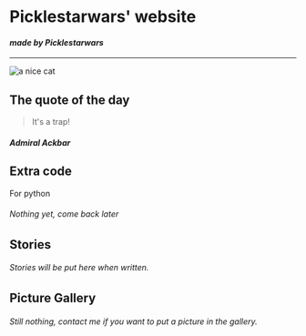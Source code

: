 # Picklestarwars' website
#### _made by Picklestarwars_
___________________________________________________
![a nice cat](https://media.istockphoto.com/id/1188933024/photo/studio-shot-of-an-adorable-tabby-cat.jpg?s=612x612&w=0&k=20&c=I57wNa75x7TO7WKHKhUX3Usd84t44jQ4hJ-Mn9e2JVM=)
## The quote of the day
 > It's a trap!
##### Admiral Ackbar
## Extra code
For python 
###### Nothing yet, come back later
## Stories
###### Stories will be put here when written.
## Picture Gallery
###### Still nothing, contact me if you want to put a picture in the gallery.
